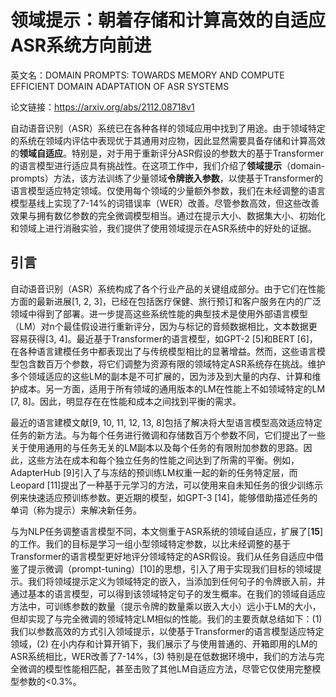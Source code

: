 # 领域提示：朝着存储和计算高效的自适应ASR系统方向前进

英文名：DOMAIN PROMPTS: TOWARDS MEMORY AND COMPUTE EFFICIENT DOMAIN ADAPTATION OF ASR SYSTEMS

论文链接：https://arxiv.org/abs/2112.08718v1

自动语音识别（ASR）系统已在各种各样的领域应用中找到了用途。由于领域特定的系统在领域内评估中表现优于其通用对应物，因此显然需要具备存储和计算高效的**领域自适应**。特别是，对于用于重新评分ASR假设的参数大的基于Transformer的语言模型进行适应具有挑战性。在这项工作中，我们介绍了**领域提示**（domain-prompts）方法，该方法训练了少量领域**令牌嵌入参数**，以使基于Transformer的语言模型适应特定领域。仅使用每个领域的少量额外参数，我们在未经调整的语言模型基线上实现了7-14%的词错误率（WER）改善。尽管参数高效，但这些改善效果与拥有数亿参数的完全微调模型相当。通过在提示大小、数据集大小、初始化和领域上进行消融实验，我们提供了使用领域提示在ASR系统中的好处的证据。

## 引言

自动语音识别（ASR）系统构成了各个行业产品的关键组成部分。由于它们在性能方面的最新进展[1, 2, 3]，已经在包括医疗保健、旅行预订和客户服务在内的广泛领域中得到了部署。进一步提高这些系统性能的典型技术是使用外部语言模型（LM）对n个最佳假设进行重新评分，因为与标记的音频数据相比，文本数据更容易获得[3, 4]。最近基于Transformer的语言模型，如GPT-2 [5]和BERT [6]，在各种语言建模任务中都表现出了与传统模型相比的显著增益。然而，这些语言模型包含数百万个参数，将它们调整为资源有限的领域特定ASR系统存在挑战。维护多个领域适应的这些LM的副本是不可扩展的，因为涉及到大量的内存、计算和维护成本。另一方面，适用于所有领域的通用版本的LM在性能上不如领域特定的LM [7, 8]。因此，明显存在在性能和成本之间找到平衡的需求。

最近的语言建模文献[9, 10, 11, 12, 13, 8]包括了解决将大型语言模型高效适应特定任务的新方法。与为每个任务进行微调和存储数百万个参数不同，它们提出了一些关于使用通用的与任务无关的LM副本以及每个任务的有限附加参数的思路。因此，这些方法在成本和每个独立任务的性能之间达到了所需的平衡。例如，AdapterHub [9]引入了与冻结的预训练LM权重一起的新的任务特定层，而Leopard [11]提出了一种基于元学习的方法，可以使用来自未知任务的很少训练示例来快速适应预训练参数。更近期的模型，如GPT-3 [14]，能够借助描述任务的单词（称为提示）来解决新任务。

与为NLP任务调整语言模型不同，本文侧重于ASR系统的领域自适应，扩展了[**15**]的工作。我们的目标是学习一组小型领域特定参数，以比未经调整的基于Transformer的语言模型更好地评分领域特定的ASR假设。我们从任务自适应中借鉴了提示微调（prompt-tuning）[10]的思想，引入了用于实现我们目标的领域提示。我们将领域提示定义为领域特定的嵌入，当添加到任何句子的令牌嵌入前，并通过基本的语言模型，可以得到该领域特定句子的发生概率。在我们的领域自适应方法中，可训练参数的数量（提示令牌的数量乘以嵌入大小）远小于LM的大小，但却实现了与完全微调的领域特定LM相似的性能。我们的主要贡献总结如下：(1) 我们以参数高效的方式引入领域提示，以使基于Transformer的语言模型适应特定领域，(2) 在小内存和计算开销下，我们展示了与使用普通的、开箱即用的LM的ASR系统相比，WER改善了7-14%，(3) 特别是在低数据环境中，我们的方法与完全微调的模型性能相匹配，甚至击败了其他LM自适应方法，尽管它仅使用完整模型参数的<0.3%。

